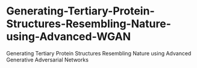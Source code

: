# Generating-Tertiary-Protein-Structures-Resembling-Nature-using-Advanced-WGAN
Generating Tertiary Protein Structures Resembling Nature using Advanced Generative Adversarial Networks
